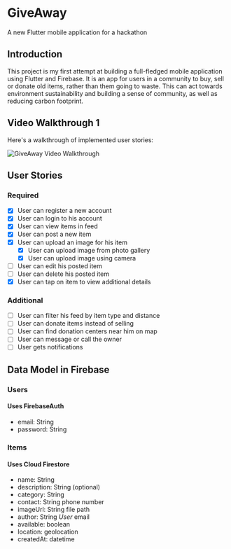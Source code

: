 # GiveAway
A new Flutter mobile application for a hackathon

## Introduction
This project is my first attempt at building a full-fledged mobile application using Flutter and Firebase. It is an app for users in a community to buy, sell or donate old items, rather than them going to waste. This can act towards environment sustainability and building a sense of community, as well as reducing carbon footprint.

## Video Walkthrough 1
Here's a walkthrough of implemented user stories:

<img src='https://i.imgur.com/5H6ueHd.gif' title='GiveAway Video Walkthrough' width='' alt='GiveAway Video Walkthrough' />

## User Stories
### Required
- [x] User can register a new account
- [x] User can login to his account
- [x] User can view items in feed
- [x] User can post a new item
- [x] User can upload an image for his item
    - [x] User can upload image from photo gallery
    - [x] User can upload image using camera 
- [ ] User can edit his posted item
- [ ] User can delete his posted item
- [x] User can tap on item to view additional details

### Additional
- [ ] User can filter his feed by item type and distance
- [ ] User can donate items instead of selling
- [ ] User can find donation centers near him on map
- [ ] User can message or call the owner
- [ ] User gets notifications

## Data Model in Firebase
### Users
#### Uses FirebaseAuth
- email: String
- password: String

### Items
#### Uses Cloud Firestore
- name: String
- description: String (optional)
- category: String
- contact: String phone number
- imageUrl: String file path
- author: String *User* email
- available: boolean
- location: geolocation
- createdAt: datetime
